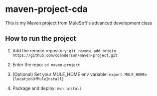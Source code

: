 # maven-project-cda

This is my Maven project from MuleSoft's advanced development class

## How to run the project

1. Add the remote repository: `git remote add origin https://github.com/cdanderson/maven-project.git`

1. Enter the repo: `cd maven-project`

1. (Optional) Set your MULE_HOME env variable: `export MULE_HOME={locationOfMuleInstall}`

1. Package and deploy: `mvn install`